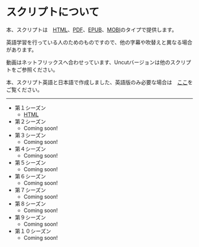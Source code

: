# スクリプトについて

本、スクリプトは　[HTML](https://ja.wikipedia.org/wiki/HyperText_Markup_Language)、[PDF](https://ja.wikipedia.org/wiki/Portable_Document_Format)、[EPUB](https://ja.wikipedia.org/wiki/EPUB)、[MOBI](https://ja.wikipedia.org/wiki/Mobipocket)のタイプで提供します。

英語学習を行っている人のためのものですので、他の字幕や吹替えと異なる場合があります。

動画はネットフリックスへ合わせっています、Uncutバージョンは他のスクリプトをご参照ください。

本、スクリプト英語と日本語で作成しました、英語版のみ必要な場合は　[ここ](../en/index.html)をご覧ください。

---

- 第１シーズン
    - [HTML](season1/index.md)
- 第２シーズン
    - Coming soon!
- 第３シーズン
    - Coming soon!
- 第４シーズン
    - Coming soon!
- 第５シーズン
    - Coming soon!
- 第６シーズン
    - Coming soon!
- 第７シーズン
    - Coming soon!
- 第８シーズン
    - Coming soon!
- 第９シーズン
    - Coming soon!
- 第１０シーズン
    - Coming soon!

[s01-pdf]: https://allanim.github.io/friends/ja/download/friends-ja-s01.pdf
[s01-epub]: https://allanim.github.io/friends/ja/download/friends-ja-s01.epub
[s01-mobi]: https://allanim.github.io/friends/ja/download/friends-ja-s01.mobi

[s02-pdf]: https://allanim.github.io/friends/ja/download/friends-ja-s02.pdf
[s02-epub]: https://allanim.github.io/friends/ja/download/friends-ja-s02.epub
[s02-mobi]: https://allanim.github.io/friends/ja/download/friends-ja-s02.mobi

[s03-pdf]: https://allanim.github.io/friends/ja/download/friends-ja-s03.pdf
[s03-epub]: https://allanim.github.io/friends/ja/download/friends-ja-s03.epub
[s03-mobi]: https://allanim.github.io/friends/ja/download/friends-ja-s03.mobi

[s04-pdf]: https://allanim.github.io/friends/ja/download/friends-ja-s04.pdf
[s04-epub]: https://allanim.github.io/friends/ja/download/friends-ja-s04.epub
[s04-mobi]: https://allanim.github.io/friends/ja/download/friends-ja-s04.mobi

[s05-pdf]: https://allanim.github.io/friends/ja/download/friends-ja-s05.pdf
[s05-epub]: https://allanim.github.io/friends/ja/download/friends-ja-s05.epub
[s05-mobi]: https://allanim.github.io/friends/ja/download/friends-ja-s05.mobi

[s06-pdf]: https://allanim.github.io/friends/ja/download/friends-ja-s06.pdf
[s06-epub]: https://allanim.github.io/friends/ja/download/friends-ja-s06.epub
[s06-mobi]: https://allanim.github.io/friends/ja/download/friends-ja-s06.mobi

[s07-pdf]: https://allanim.github.io/friends/ja/download/friends-ja-s07.pdf
[s07-epub]: https://allanim.github.io/friends/ja/download/friends-ja-s07.epub
[s07-mobi]: https://allanim.github.io/friends/ja/download/friends-ja-s07.mobi

[s08-pdf]: https://allanim.github.io/friends/ja/download/friends-ja-s08.pdf
[s08-epub]: https://allanim.github.io/friends/ja/download/friends-ja-s08.epub
[s08-mobi]: https://allanim.github.io/friends/ja/download/friends-ja-s08.mobi

[s09-pdf]: https://allanim.github.io/friends/ja/download/friends-ja-s09.pdf
[s09-epub]: https://allanim.github.io/friends/ja/download/friends-ja-s09.epub
[s09-mobi]: https://allanim.github.io/friends/ja/download/friends-ja-s09.mobi

[s010-pdf]: https://allanim.github.io/friends/ja/download/friends-ja-s10.pdf
[s010-epub]: https://allanim.github.io/friends/ja/download/friends-ja-s10.epub
[s010-mobi]: https://allanim.github.io/friends/ja/download/friends-ja-s10.mobi